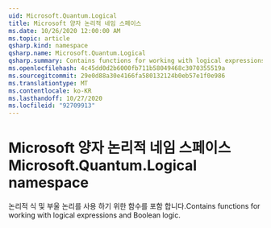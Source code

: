 ```yaml
---
uid: Microsoft.Quantum.Logical
title: Microsoft 양자 논리적 네임 스페이스
ms.date: 10/26/2020 12:00:00 AM
ms.topic: article
qsharp.kind: namespace
qsharp.name: Microsoft.Quantum.Logical
qsharp.summary: Contains functions for working with logical expressions and Boolean logic.
ms.openlocfilehash: 4c45dd0d2b6000fb711b58049468c3070355519a
ms.sourcegitcommit: 29e0d88a30e4166fa580132124b0eb57e1f0e986
ms.translationtype: MT
ms.contentlocale: ko-KR
ms.lasthandoff: 10/27/2020
ms.locfileid: "92709913"
---
```

# <a name="microsoftquantumlogical-namespace"></a><span data-ttu-id="f06ec-102">Microsoft 양자 논리적 네임 스페이스</span><span class="sxs-lookup"><span data-stu-id="f06ec-102">Microsoft.Quantum.Logical namespace</span></span>

<span data-ttu-id="f06ec-103">논리적 식 및 부울 논리를 사용 하기 위한 함수를 포함 합니다.</span><span class="sxs-lookup"><span data-stu-id="f06ec-103">Contains functions for working with logical expressions and Boolean logic.</span></span>

